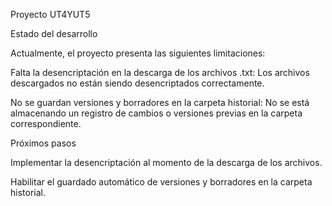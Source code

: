 Proyecto UT4YUT5

Estado del desarrollo

Actualmente, el proyecto presenta las siguientes limitaciones:

Falta la desencriptación en la descarga de los archivos .txt: Los archivos descargados no están siendo desencriptados correctamente.

No se guardan versiones y borradores en la carpeta historial: No se está almacenando un registro de cambios o versiones previas en la carpeta correspondiente.

Próximos pasos

Implementar la desencriptación al momento de la descarga de los archivos.

Habilitar el guardado automático de versiones y borradores en la carpeta historial.
